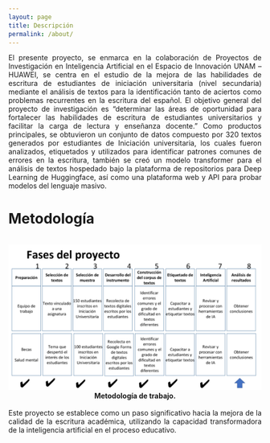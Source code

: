 ```yaml
---
layout: page
title: Descripción
permalink: /about/
---
```

<div style="text-align: justify;">
El presente proyecto, se enmarca en la colaboración de Proyectos de Investigación en Inteligencia Artificial en el Espacio de Innovación UNAM – HUAWEI, se centra en el estudio de la mejora de las habilidades de escritura de estudiantes de iniciación universitaria (nivel secundaria) mediante el análisis de textos para la identificación tanto de aciertos como problemas recurrentes en la escritura del español. El objetivo general del proyecto de investigación es “determinar las áreas de oportunidad para fortalecer las habilidades de escritura de estudiantes universitarios y facilitar la carga de lectura y enseñanza docente.” Como productos principales, se obtuvieron un conjunto de datos compuesto por 320 textos generados por estudiantes de Iniciación universitaria, los cuales fueron analizados, etiquetados y utilizados para identificar patrones comunes de errores en la escritura, también se creó un modelo  transformer para el análisis de textos hospedado bajo la plataforma de repositorios para Deep Learning de Huggingface, así como una plataforma web y API para probar modelos del lenguaje masivo. 
<br>

<h1>Metodología</h1>
<br>
<div style="text-align: center;">
    <img src="/images/fases.png" alt="fases">
    <figcaption><b>Metodología de trabajo.</b></figcaption>
</div>
<br>
Este proyecto se establece como un paso significativo hacia la mejora de la calidad de la escritura académica, utilizando la capacidad transformadora de la inteligencia artificial en el proceso educativo.


</div>



